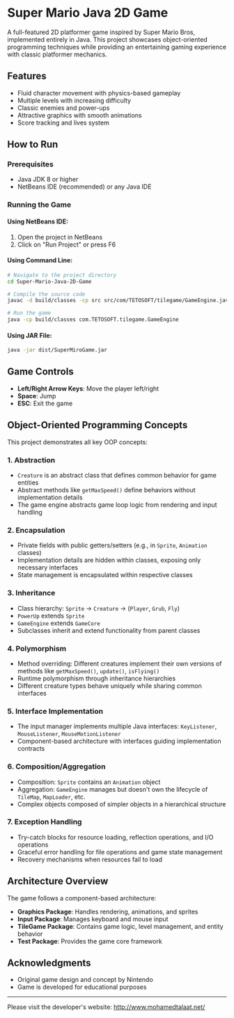 # Super Mario Java 2D Game

A full-featured 2D platformer game inspired by Super Mario Bros, implemented entirely in Java. This project showcases object-oriented programming techniques while providing an entertaining gaming experience with classic platformer mechanics.

## Features

- Fluid character movement with physics-based gameplay
- Multiple levels with increasing difficulty
- Classic enemies and power-ups
- Attractive graphics with smooth animations
- Score tracking and lives system

## How to Run

### Prerequisites
- Java JDK 8 or higher
- NetBeans IDE (recommended) or any Java IDE

### Running the Game

#### Using NetBeans IDE:
1. Open the project in NetBeans
2. Click on "Run Project" or press F6

#### Using Command Line:
```bash
# Navigate to the project directory
cd Super-Mario-Java-2D-Game

# Compile the source code
javac -d build/classes -cp src src/com/TETOSOFT/tilegame/GameEngine.java

# Run the game
java -cp build/classes com.TETOSOFT.tilegame.GameEngine
```

#### Using JAR File:
```bash
java -jar dist/SuperMiroGame.jar
```

## Game Controls
- **Left/Right Arrow Keys**: Move the player left/right
- **Space**: Jump
- **ESC**: Exit the game

## Object-Oriented Programming Concepts

This project demonstrates all key OOP concepts:

### 1. Abstraction
- `Creature` is an abstract class that defines common behavior for game entities
- Abstract methods like `getMaxSpeed()` define behaviors without implementation details
- The game engine abstracts game loop logic from rendering and input handling

### 2. Encapsulation
- Private fields with public getters/setters (e.g., in `Sprite`, `Animation` classes)
- Implementation details are hidden within classes, exposing only necessary interfaces
- State management is encapsulated within respective classes

### 3. Inheritance
- Class hierarchy: `Sprite` → `Creature` → (`Player`, `Grub`, `Fly`)
- `PowerUp` extends `Sprite`
- `GameEngine` extends `GameCore`
- Subclasses inherit and extend functionality from parent classes

### 4. Polymorphism
- Method overriding: Different creatures implement their own versions of methods like `getMaxSpeed()`, `update()`, `isFlying()`
- Runtime polymorphism through inheritance hierarchies
- Different creature types behave uniquely while sharing common interfaces

### 5. Interface Implementation
- The input manager implements multiple Java interfaces: `KeyListener`, `MouseListener`, `MouseMotionListener`
- Component-based architecture with interfaces guiding implementation contracts

### 6. Composition/Aggregation
- Composition: `Sprite` contains an `Animation` object
- Aggregation: `GameEngine` manages but doesn't own the lifecycle of `TileMap`, `MapLoader`, etc.
- Complex objects composed of simpler objects in a hierarchical structure

### 7. Exception Handling
- Try-catch blocks for resource loading, reflection operations, and I/O operations
- Graceful error handling for file operations and game state management
- Recovery mechanisms when resources fail to load

## Architecture Overview

The game follows a component-based architecture:
- **Graphics Package**: Handles rendering, animations, and sprites
- **Input Package**: Manages keyboard and mouse input
- **TileGame Package**: Contains game logic, level management, and entity behavior
- **Test Package**: Provides the game core framework


## Acknowledgments

- Original game design and concept by Nintendo
- Game is developed for educational purposes

---

Please visit the developer's website: http://www.mohamedtalaat.net/
